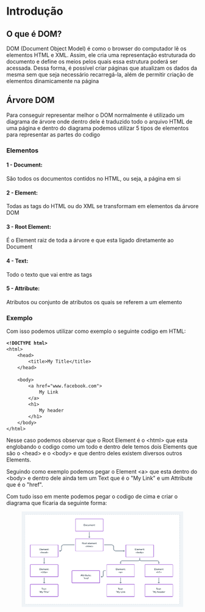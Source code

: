 # Introdução

## O que é DOM?

DOM (Document Object Model) é como o browser do computador lê os elementos HTML e XML. Assim, ele cria uma representação estruturada do documento e define os meios pelos quais essa estrutura poderá ser acessada. Dessa forma, é possível criar páginas que atualizam os dados da mesma sem que seja necessário recarregá-la, além de permitir criação de elementos dinamicamente na página

## Árvore DOM

Para conseguir representar melhor o DOM normalmente é utilizado um diagrama de árvore onde dentro dele é traduzido todo o arquivo HTML de uma página e dentro do diagrama podemos utilizar 5 tipos de elementos para representar as partes do codigo

### Elementos

#### 1 - Document:

São todos os documentos contidos no HTML, ou seja, a página em si

#### 2 - Element:

Todas as tags do HTML ou do XML se transformam em elementos da árvore DOM

#### 3 - Root Element:

É o Element raiz de toda a árvore e que esta ligado diretamente ao Document

#### 4 - Text:

Todo o texto que vai entre as tags

#### 5 - Attribute:&#x20;

Atributos ou conjunto de atributos os quais se referem a um elemento

### Exemplo

Com isso podemos utilizar como exemplo o seguinte codigo em HTML:

<pre class="language-html"><code class="lang-html"><strong>&#x3C;!DOCTYPE html>
</strong>&#x3C;html>
    &#x3C;head>
        &#x3C;title>My Title&#x3C;/title>
    &#x3C;/head>
    
    &#x3C;body>
        &#x3C;a href="www.facebook.com">
            My Link
        &#x3C;/a>
        &#x3C;h1>
            My header
        &#x3C;/h1> 
    &#x3C;/body>
&#x3C;/html>
</code></pre>

Nesse caso podemos observar que o Root Element é o \<html> que esta englobando o codigo como um todo e dentro dele temos dois Elements que são o \<head> e o \<body> e que dentro deles existem diversos outros Elements.

Seguindo como exemplo podemos pegar o Element \<a> que esta dentro do \<body> e dentro dele ainda tem um Text que é o "My Link" e um Attribute que é o "href".

Com tudo isso em mente podemos pegar o codigo de cima e criar o diagrama que ficaria da seguinte forma:

<figure><img src=".gitbook/assets/Arvore_DOM.png" alt=""><figcaption></figcaption></figure>
